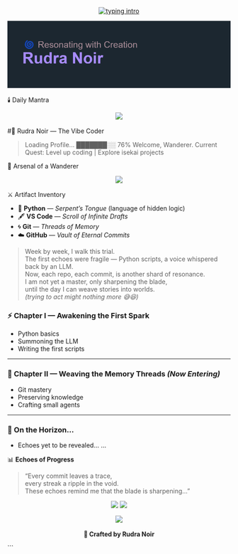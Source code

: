 <!-- Typing Banner (animated SVG) -->
<p align="center">
  <a href="https://github.com/rudranoir0-dot">
    <img src="https://readme-typing-svg.demolab.com?font=JetBrains+Mono&size=22&pause=1200&center=true&vCenter=true&width=700&lines=%3E+Resonating...;%3E+Weaving+echoes+into+code...;%3E+Vibe+Coder+in+training...;%3E+Becoming+the+Resonator+world+awaits." alt="typing intro" />
  </a>
</p>


![Header](https://github.com/rudranoir0-dot/rudranoir0-dot/blob/main/header.png)


🕯️ Daily Mantra
<p align="center">
  <img src="https://readme-typing-svg.herokuapp.com?font=Fira+Code&duration=4000&pause=1000&color=6AF7E4&center=true&vCenter=true&width=500&lines=The+blade+dulls+if+not+sharpened.+Commit+today.;Stories+are+fragments.+Code+makes+them+whole.;Every+line+is+an+echo+etched+into+time." />
</p>


#🌌 Rudra Noir — The Vibe Coder


> Loading Profile... ███████░░ 76% 
> Welcome, Wanderer.
> Current Quest: Level up coding | Explore isekai projects

🔧 Arsenal of a Wanderer
<p align="center"> <img src="https://skillicons.dev/icons?i=python,git,github,vscode&theme=dark" /> </p>

 ⚔️ Artifact Inventory
- 🐍 **Python** — *Serpent’s Tongue* (language of hidden logic)
- 🖋️ **VS Code** — *Scroll of Infinite Drafts*
- 🌀 **Git** — *Threads of Memory*
- ☁️ **GitHub** — *Vault of Eternal Commits*


> Week by week, I walk this trial.  
> The first echoes were fragile — Python scripts, a voice whispered back by an LLM.  
> Now, each repo, each commit, is another shard of resonance.  
> I am not yet a master, only sharpening the blade,  
> until the day I can weave stories into worlds.  
> *(trying to act might nothing more 😅😆)*
 

### ⚡ Chapter I — Awakening the First Spark  
- Python basics  
- Summoning the LLM  
- Writing the first scripts  

---

### 🔮 Chapter II — Weaving the Memory Threads *(Now Entering)*  
- Git mastery  
- Preserving knowledge  
- Crafting small agents  

---

### 🌌 On the Horizon…  
- Echoes yet to be revealed... 
…

📊 **Echoes of Progress**  

> “Every commit leaves a trace,  
> every streak a ripple in the void.  
> These echoes remind me that the blade is sharpening...”  

<p align="center">
  <img src="https://github-readme-stats.vercel.app/api?username=rudranoir0-dot&show_icons=true&theme=tokyonight&hide_border=false&rank_icon=github&border_radius=12" height="160"/>  
  <img src="https://github-readme-streak-stats.herokuapp.com?user=rudranoir0-dot&theme=tokyonight&hide_border=false&border_radius=12" height="160"/>  
</p>

<p align="center">
  <img src="https://github-readme-stats.vercel.app/api/top-langs?username=rudranoir0-dot&layout=compact&langs_count=8&theme=tokyonight&hide_border=false&border_radius=12" height="140"/>
</p>


<p align="center"><b>🖤 Crafted by Rudra Noir</b></p> ```

